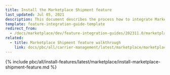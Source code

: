 ```yaml
---
title: Install the Marketplace Shipment feature
last_updated: Jul 05, 2021
description: This document describes the process how to integrate Marketplace Shipment feature into your Spyrker Marketplace project
template: feature-integration-guide-template
redirect_from:
  - /docs/marketplace/dev/feature-integration-guides/202311.0/marketplace-shipment-feature-integration.html
related:
  - title: Marketplace Shipment feature walkthrough
    link: docs/pbc/all/carrier-management/latest/marketplace/marketplace-shipment-feature-overview.html
---
```


{% include pbc/all/install-features/latest/marketplace/install-marketplace-shipment-feature.md %} <!-- To edit, see /_includes/pbc/all/install-features/202311.0/marketplace/install-marketplace-shipment-feature.md -->
